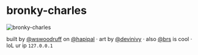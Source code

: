 # bronky-charles
![bronky-charles](https://user-images.githubusercontent.com/9013245/123493659-26357300-d5eb-11eb-9e1b-d97b2f9b7227.png)

built by [@wswoodruff](https://github.com/wswoodruff/bronky-charles) on [@hapipal](https://github.com/hapipal/boilerplate) · art by [@devinivy](https://github.com/devinivy) · also [@brs](https://bigroomstudios.com) is cool · loL ur ip `127.0.0.1`
